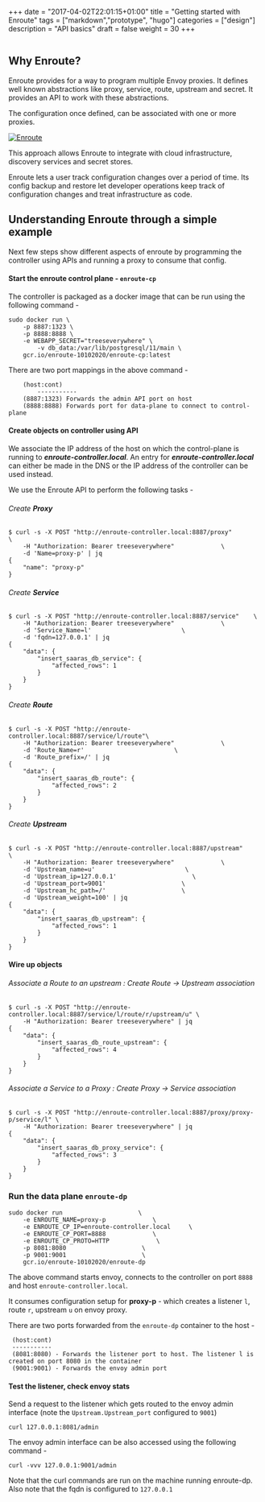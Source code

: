+++
date = "2017-04-02T22:01:15+01:00"
title = "Getting started with Enroute"
tags = ["markdown","prototype", "hugo"]
categories = ["design"]
description = "API basics"
draft = false
weight = 30
+++

<img data-src="https://cldup.com/3tov0aCFh8.png" class="lazyload">

## Why Enroute?

Enroute provides for a way to program multiple Envoy proxies. It defines well known abstractions like proxy, service, route, upstream and secret. It provides an API to work with these abstractions.

The configuration once defined, can be associated with one or more proxies.

<!-- <a href=""><img alt="Enroute" src="/img/EnrouteGettingStartedAPI.png"></a> -->
<a href=""><img alt="Enroute" src="/img/EnrouteGettingStartedAPI2.png"></a>

This approach allows Enroute to integrate with cloud infrastructure, discovery services and secret stores. 

Enroute lets a user track configuration changes over a period of time. Its config backup and restore let developer operations keep track of configuration changes and treat infrastructure as code.

## Understanding Enroute through a simple example

Next few steps show different aspects of enroute by programming the controller using APIs and running a proxy to consume that config.

#### Start the enroute control plane - ```enroute-cp```
The controller is packaged as a docker image that can be run using the following command -

```
sudo docker run \
    -p 8887:1323 \
    -p 8888:8888 \
    -e WEBAPP_SECRET="treeseverywhere" \
        -v db_data:/var/lib/postgresql/11/main \
    gcr.io/enroute-10102020/enroute-cp:latest
```
There are two port mappings in the above command -
```
    (host:cont)
        -----------
    (8887:1323) Forwards the admin API port on host
    (8888:8888) Forwards port for data-plane to connect to control-plane
```

#### Create objects on controller using API

We associate the IP address of the host on which the control-plane is running to ***enroute-controller.local***. An entry for ***enroute-controller.local*** can either be made in the DNS or the IP address of the controller can be used instead. 

We use the Enroute API to perform the following tasks -

###### Create **Proxy**

```
$ curl -s -X POST "http://enroute-controller.local:8887/proxy"         \
    -H "Authorization: Bearer treeseverywhere"             \
    -d 'Name=proxy-p' | jq
{
    "name": "proxy-p"
}
```

###### Create **Service**

```
$ curl -s -X POST "http://enroute-controller.local:8887/service"    \
    -H "Authorization: Bearer treeseverywhere"             \
    -d 'Service_Name=l'                         \
    -d 'fqdn=127.0.0.1' | jq
{
    "data": {
        "insert_saaras_db_service": {
            "affected_rows": 1
        }
    }
}
```

###### Create **Route**

```
$ curl -s -X POST "http://enroute-controller.local:8887/service/l/route"\
    -H "Authorization: Bearer treeseverywhere"             \
    -d 'Route_Name=r'                         \
    -d 'Route_prefix=/' | jq
{
    "data": {
        "insert_saaras_db_route": {
            "affected_rows": 2
        }
    }
}
```

###### Create **Upstream**

```
$ curl -s -X POST "http://enroute-controller.local:8887/upstream"     \
    -H "Authorization: Bearer treeseverywhere"             \
    -d 'Upstream_name=u'                         \
    -d 'Upstream_ip=127.0.0.1'                     \
    -d 'Upstream_port=9001'                     \
    -d 'Upstream_hc_path=/'                     \
    -d 'Upstream_weight=100' | jq
{
    "data": {
        "insert_saaras_db_upstream": {
            "affected_rows": 1
        }
    }
}
```

#### Wire up objects

###### Associate a Route to an upstream : Create Route -> Upstream association

```
$ curl -s -X POST "http://enroute-controller.local:8887/service/l/route/r/upstream/u" \
    -H "Authorization: Bearer treeseverywhere" | jq
{
    "data": {
        "insert_saaras_db_route_upstream": {
            "affected_rows": 4
        }
    }
}
```

###### Associate a Service to a Proxy : Create Proxy -> Service association

```
$ curl -s -X POST "http://enroute-controller.local:8887/proxy/proxy-p/service/l" \
    -H "Authorization: Bearer treeseverywhere" | jq
{
    "data": {
        "insert_saaras_db_proxy_service": {
            "affected_rows": 3
        }
    }
}
```

### Run the data plane ```enroute-dp```

```
sudo docker run                     \
    -e ENROUTE_NAME=proxy-p             \
    -e ENROUTE_CP_IP=enroute-controller.local     \
    -e ENROUTE_CP_PORT=8888             \
    -e ENROUTE_CP_PROTO=HTTP             \
    -p 8081:8080                     \
    -p 9001:9001                     \
    gcr.io/enroute-10102020/enroute-dp
```

The above command starts envoy, connects to the controller on port ```8888``` and host ```enroute-controller.local```.

It consumes configuration setup for **proxy-p** - which creates a listener ```l```, route ```r```, upstream ```u``` on envoy proxy.

There are two ports forwarded from the ```enroute-dp``` container to the host -
```
 (host:cont)
 -----------
 (8081:8080) - Forwards the listener port to host. The listener l is created on port 8080 in the container
 (9001:9001) - Forwards the envoy admin port
```

#### Test the listener, check envoy stats
Send a request to the listener which gets routed to the envoy admin interface (note the ```Upstream.Upstream_port``` configured to ```9001```)

```
curl 127.0.0.1:8081/admin
```

The envoy admin interface can be also accessed using the following command -

```
curl -vvv 127.0.0.1:9001/admin
```

Note that the curl commands are run on the machine running enroute-dp. Also note that the fqdn is configured to ```127.0.0.1```
